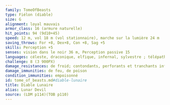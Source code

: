 ```yaml
---
family: TomeOfBeasts
type: Fiélon (diable)
size: G
alignment: loyal mauvais
armor_class: 16 (armure naturelle)
hit_points: 94 (9d10+45)
speed: 12 m, vol 18 m (vol stationnaire), marche sur la lumière 24 m
saving_throws: For +8, Dex+8, Con +8, Sag +5
skills: Perception +5
senses: vision dans le noir 36 m, Perception passive 15
languages: céleste, draconique, elfique, infernal, sylvestre ; télépathie 36 m
challenge: 8 (3 900PX)
damage_resistances: de froid; contondants, perforants et tranchants infligés par des armes non magiques qui ne sont pas en argent
damage_immunities: de feu, de poison
condition_immunities: empoisonné
id: tome_of_beasts.md#diable-lunaire
title: Diable Lunaire
alias: Lunar Devil
source: (LDM p114)(TOB p110)
---
```


